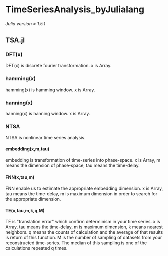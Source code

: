 # TimeSeriesAnalysis_byJulialang

###### Julia version = 1.5.1 

## TSA.jl
### DFT(x)
DFT(x) is discrete fourier transformation. x is Array. 

### hamming(x)
hamming(x) is hamming window. x is Array.

### hanning(x)
hanning(x) is hanning window. x is Array.


### NTSA
NTSA is nonlinear time series analysis. 


#### embedding(x,m,tau)
embedding is transformation of time-series into phase-space.
x is Array, m means the dimension of phase-space, tau means the time-delay.

#### FNN(x,tau,m)
FNN enable us to estimate the appropriate embedding dimension.
x is Array, tau means the time-delay, m is maximum dimension in order to search for the appropriate dimension.

#### TE(x,tau,m,k,q,M)
TE is "translation error" which confirm determinism in your time series.
x is Array, tau means the time-delay, m is maximum dimension, k means nearest neighbors.
q means the counts of calculation and the average of that results is return of this function.
M is the number of sampling of datasets from your reconstructed time-series. The median of this sampling is one of the calculations repeated q times. 
